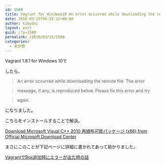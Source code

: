 ```yaml
---
id: 1589
title: Vagrant for Windows10 An error occurred while downloading the remote file.
date: 2016-03-15T00:28:22+00:00
author: kikudai
layout: post
guid: /?p=1589
permalink: /2016/03/15/1589
categories:
  - 未分類
---
```

Vagrant 1.8.1 for Windows 10で



したら、

> An error occurred while downloading the remote file. The error
  
> message, if any, is reproduced below. Please fix this error and try
  
> again.

になりました。

こちらをインストールすることで解決。

<a href="https://www.microsoft.com/ja-jp/download/details.aspx?id=5555" target="_blank">Download Microsoft Visual C++ 2010 再頒布可能パッケージ (x86) from Official Microsoft Download Center</a>

まさにこのことが下記ページに詳細に書かれてあって助かりました。

[VagrantでBox追加時にエラーが出た時の話](http://blog.naba.biz/entry/2016/01/19/220230)
